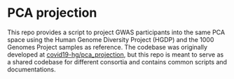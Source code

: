 # PCA projection

This repo provides a script to project GWAS participants into the same PCA space using the Human Genome Diversity Project (HGDP) and the 1000 Genomes Project samples as reference. The codebase was originally developed at [covid19-hg/pca_projection](https://github.com/covid19-hg/pca_projection), but this repo is meant to serve as a shared codebase for different consortia and contains common scripts and documentations.

